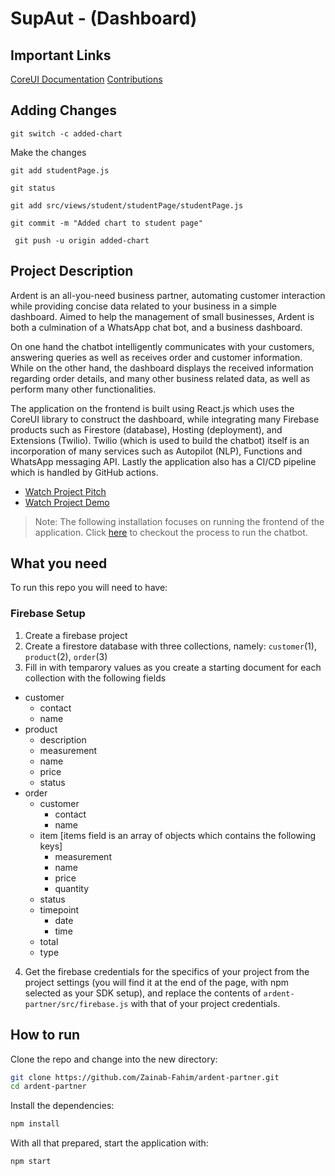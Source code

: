 # SupAut - (Dashboard)

## Important Links
[CoreUI Documentation](https://coreui.io/react/docs/getting-started/introduction/)
[Contributions](https://github.com/firstcontributions/first-contributions)

## Adding Changes
```
git switch -c added-chart
```
Make the changes 
```
git add studentPage.js
```
```
git status
```
```
git add src/views/student/studentPage/studentPage.js
```
```
git commit -m "Added chart to student page"
```

```
 git push -u origin added-chart
```
## Project Description
Ardent is an all-you-need business partner, automating customer interaction while providing concise data related to your business in a simple dashboard. Aimed to help the management of small businesses, Ardent is both a culmination of a WhatsApp chat bot, and a business dashboard.

On one hand the chatbot intelligently communicates with your customers, answering queries as well as receives order and customer information. While on the other hand, the dashboard displays the received information regarding order details, and many other business related data, as well as perform many other functionalities. 

The application on the frontend is built using React.js which uses the CoreUI library to construct the dashboard, while integrating many Firebase products such as Firestore (database), Hosting (deployment), and Extensions (Twilio). Twilio (which is used to build the chatbot) itself is an incorporation of many services such as Autopilot (NLP), Functions and WhatsApp messaging API. Lastly the application also has a CI/CD pipeline which is handled by GitHub actions.

- [Watch Project Pitch](https://youtu.be/d_CuzcwTs9U)
- [Watch Project Demo](https://youtu.be/gLxaxjGmtgs)

> Note: The following installation focuses on running the frontend of the application. Click [here](https://github.com/Zainab-Fahim/ardent-partner/tree/main/ardent-chat-bot#readme) to checkout the process to run the chatbot.

## What you need

To run this repo you will need to have:

### Firebase Setup
1. Create a firebase project
2. Create a firestore database with three collections, namely: `customer`(1), `product`(2), `order`(3) 
3. Fill in with temparory values as you create a starting document for each collection with the following fields
- customer
   - contact
   - name
- product
    - description
    - measurement
    - name
    - price
    - status
- order
    - customer
      - contact
      - name
    - item [items field is an array of objects which contains the following keys]
      - measurement
      - name
      - price
      - quantity
    - status
    - timepoint
      - date
      - time
    - total
    - type
 
4. Get the firebase credentials for the specifics of your project from the project settings (you will find it at the end of the page, with npm selected as your SDK setup), and replace the contents of `ardent-partner/src/firebase.js` with that of your project credentials. 

## How to run

Clone the repo and change into the new directory:

```bash
git clone https://github.com/Zainab-Fahim/ardent-partner.git
cd ardent-partner
```

Install the dependencies:

```bash
npm install
```

With all that prepared, start the application with:

```bash
npm start
```

